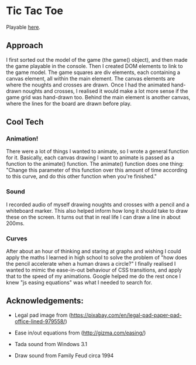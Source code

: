 # Tic Tac Toe

Playable [here](https://ryanmonro.github.io/tictactoe/). 

## Approach
I first sorted out the model of the game (the game() object), and then made the game playable in the console. Then I created DOM elements to link to the game model. The game squares are div elements, each containing a canvas element, all within the main element. The canvas elements are where the noughts and  crosses are drawn. Once I had the animated hand-drawn noughts and crosses, I realised it would make a lot more sense if the game grid was hand-drawn too. Behind the main element is another canvas, where the lines for the board are drawn before play.

## Cool Tech 
### Animation!
There were a lot of things I wanted to animate, so I wrote a general function for it. Basically, each canvas drawing I want to animate is passed as a function to the animate() function. The animate() function does one thing: "Change this parameter of this function over this amount of time according to this curve, and do this other function when you're finished."
### Sound
I recorded audio of myself drawing noughts and crosses with a pencil and a whiteboard marker. This also helped inform how long it should take to draw these on the screen. It turns out that in real life I can draw a line in about 200ms.
### Curves
After about an hour of thinking and staring at graphs and wishing I could apply the maths I learned in high school to solve the problem of "how does the pencil accelerate when a human draws a circle?" I finally realised I wanted to mimic the ease-in-out behaviour of CSS transitions, and apply that to the speed of my animations. Google helped me do the rest once I knew "js easing equations" was what I needed to search for.

## Acknowledgements:

- Legal pad image from (https://pixabay.com/en/legal-pad-paper-pad-office-lined-979558/)

- Ease in/out equations from (http://gizma.com/easing/)

- Tada sound from Windows 3.1

- Draw sound from Family Feud circa 1994

